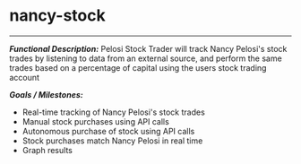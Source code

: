 # nancy-stock
---

***Functional Description:***
Pelosi Stock Trader will track Nancy Pelosi's stock trades by listening to data from an external source, and perform the same trades based on a percentage of capital using the users stock trading account

***Goals / Milestones:***
* Real-time tracking of Nancy Pelosi's stock trades
* Manual stock purchases using API calls
* Autonomous purchase of stock using API calls
* Stock purchases match Nancy Pelosi in real time
* Graph results
